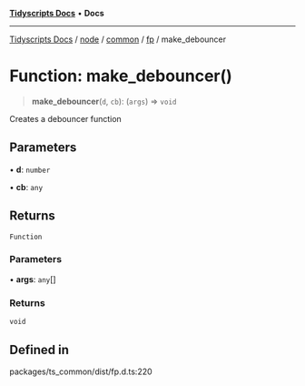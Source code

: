 [**Tidyscripts Docs**](../../../../../../../README.md) • **Docs**

***

[Tidyscripts Docs](../../../../../../../globals.md) / [node](../../../../../README.md) / [common](../../../README.md) / [fp](../README.md) / make\_debouncer

# Function: make\_debouncer()

> **make\_debouncer**(`d`, `cb`): (`args`) => `void`

Creates a debouncer function

## Parameters

• **d**: `number`

• **cb**: `any`

## Returns

`Function`

### Parameters

• **args**: `any`[]

### Returns

`void`

## Defined in

packages/ts\_common/dist/fp.d.ts:220
